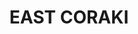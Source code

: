 ---
lastmod: '2025-04-06T06:05:20+00:00'
latitude: -29.00867111
layout: suburb
longitude: 153.3127639
postcode: '2471'
state: NSW
title: EAST CORAKI
url: /nsw/east-coraki/
---